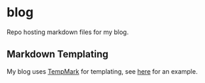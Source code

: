 # blog
Repo hosting markdown files for my blog.

## Markdown Templating
My blog uses [TempMark](https://github.com/Badbird5907/TempMark) for templating, see [here](https://github.com/Badbird5907/TempMark/blob/master/example.md) for an example.
